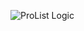 ![ProList Logic ](https://user-images.githubusercontent.com/57585370/93864750-c4a04b00-fcde-11ea-8c37-7763f7048481.jpeg)
